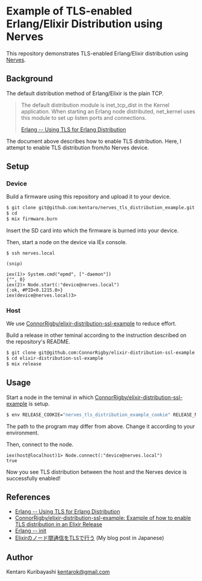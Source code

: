 # Example of TLS-enabled Erlang/Elixir Distribution using Nerves

This repository demonstrates TLS-enabled Erlang/Elixir distribution using [Nerves](https://github.com/nerves-project/).

## Background

The default distribution method of Erlang/Elixir is the plain TCP.

> The default distribution module is inet_tcp_dist in the Kernel application. When starting an Erlang node distributed, net_kernel uses this module to set up listen ports and connections.
>
> [Erlang -- Using TLS for Erlang Distribution](http://erlang.org/doc/apps/ssl/ssl_distribution.html)

The document above describes how to enable TLS distribution. Here, I attempt to enable TLS distribution from/to Nerves device.

## Setup

### Device

Build a firmware using this repository and upload it to your device.

```sh
$ git clone git@github.com:kentaro/nerves_tls_distribution_example.git
$ cd 
$ mix firmware.burn
```

Insert the SD card into which the firmware is burned into your device.

Then, start a node on the device via IEx console.

```
$ ssh nerves.local

(snip)

iex(1)> System.cmd("epmd", ["-daemon"])
{"", 0}
iex(2)> Node.start(:"device@nerves.local")
{:ok, #PID<0.1215.0>}
iex(device@nerves.local)3>
```

### Host

We use [ConnorRigby/elixir-distribution-ssl-example](ConnorRigby/elixir-distribution-ssl-example) to reduce effort.

Build a release in other teminal according to the instruction described on the repository's README.

```sh
$ git clone git@github.com:ConnorRigby/elixir-distribution-ssl-example.git
$ cd elixir-distribution-ssl-example
$ mix release
```

## Usage

Start a node in the teminal in which [ConnorRigby/elixir-distribution-ssl-example](ConnorRigby/elixir-distribution-ssl-example) is setup.

```sh
$ env RELEASE_COOKIE="nerves_tls_distribution_example_cookie" RELEASE_NODE=host@localhost RELEASE_DISTRIBUTION=name _build/rpi3_dev/rel/example/bin/example start_iex
```

The path to the program may differ from above. Change it according to your environment.

Then, connect to the node.

```
iex(host@localhost)1> Node.connect(:"device@nerves.local")
true
```

Now you see TLS distribution between the host and the Nerves device is successfully enabled!

## References

* [Erlang -- Using TLS for Erlang Distribution](http://erlang.org/doc/apps/ssl/ssl_distribution.html)
* [ConnorRigby/elixir-distribution-ssl-example: Example of how to enable TLS distribution in an Elixir Release](https://github.com/ConnorRigby/elixir-distribution-ssl-example)
* [Erlang -- init](https://erlang.org/doc/man/init.html#get_argument-1)
* [Elixirのノード間通信をTLSで行う](https://zenn.dev/kentarok/scraps/9ff1559b6af1cb) (My blog post in Japanese)

## Author

Kentaro Kuribayashi <kentarok@gmail.com>
